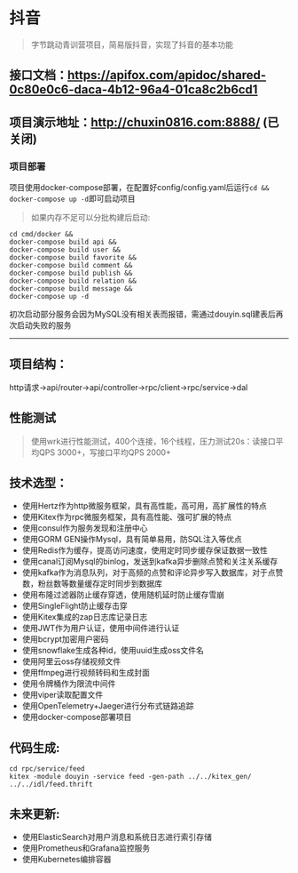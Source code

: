 # 抖音
> 字节跳动青训营项目，简易版抖音，实现了抖音的基本功能
## 接口文档：https://apifox.com/apidoc/shared-0c80e0c6-daca-4b12-96a4-01ca8c2b6cd1
## 项目演示地址：http://chuxin0816.com:8888/ (已关闭)
### 项目部署
项目使用docker-compose部署，在配置好config/config.yaml后运行`cd && docker-compose up -d`即可启动项目
> 如果内存不足可以分批构建后启动:
```shell
cd cmd/docker && 
docker-compose build api &&
docker-compose build user &&
docker-compose build favorite &&
docker-compose build comment &&
docker-compose build publish &&
docker-compose build relation &&
docker-compose build message &&
docker-compose up -d
```
初次启动部分服务会因为MySQL没有相关表而报错，需通过douyin.sql建表后再次启动失败的服务
******
## 项目结构：
http请求->api/router->api/controller->rpc/client->rpc/service->dal
##  性能测试
> 使用wrk进行性能测试，400个连接，16个线程，压力测试20s：读接口平均QPS 3000+，写接口平均QPS 2000+
## 技术选型：
* 使用Hertz作为http微服务框架，具有高性能，高可用，高扩展性的特点
* 使用Kitex作为rpc微服务框架，具有高性能、强可扩展的特点
* 使用consul作为服务发现和注册中心
* 使用GORM GEN操作Mysql，具有简单易用，防SQL注入等优点
* 使用Redis作为缓存，提高访问速度，使用定时同步缓存保证数据一致性
* 使用canal订阅Mysql的binlog，发送到kafka异步删除点赞和关注关系缓存
* 使用kafka作为消息队列，对于高频的点赞和评论异步写入数据库，对于点赞数，粉丝数等数量缓存定时同步到数据库
* 使用布隆过滤器防止缓存穿透，使用随机延时防止缓存雪崩
* 使用SingleFlight防止缓存击穿
* 使用Kitex集成的zap日志库记录日志
* 使用JWT作为用户认证，使用中间件进行认证
* 使用bcrypt加密用户密码
* 使用snowflake生成各种id，使用uuid生成oss文件名
* 使用阿里云oss存储视频文件
* 使用ffmpeg进行视频转码和生成封面
* 使用令牌桶作为限流中间件
* 使用viper读取配置文件
* 使用OpenTelemetry+Jaeger进行分布式链路追踪
* 使用docker-compose部署项目
## 代码生成:
```shell
cd rpc/service/feed
kitex -module douyin -service feed -gen-path ../../kitex_gen/ ../../idl/feed.thrift
```
## 未来更新:
* 使用ElasticSearch对用户消息和系统日志进行索引存储
* 使用Prometheus和Grafana监控服务
* 使用Kubernetes编排容器